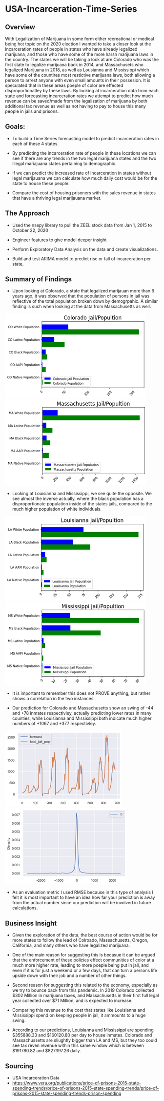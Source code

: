 # USA-Incarceration-Time-Series

## Overview
With Legalization of Marijuana in some form either recreational or medical being hot topic on the 2020 election I wanted to take a closer look at the incarceration rates of people in states who have already legalized marijuana, and those who have some of the more harsh marijuana laws in the country. The states we will be taking a look at are Colorado who was the first state to legalize marijuana back in 2014, and Massachusets who legalized Marijuana in 2018, as well as Lousianna and Mississippi which have some of the countires most restictive marijuana laws, both allowing a person to arrest anyone with even small amounts in their possesion. It is speculated that in these areas poeple of color are effected disproportionatley by these laws. By looking at incarceration data from each state and forecasting incarceration rates we attempt to predict how much revenue can be saved/made from the legalization of marijuana by both additional tax revenue as well as not having to pay to house this many people in jails and prisons.

## Goals:
- To build a Time Series forecasting model to predict incarceration rates in each of these 4 states.

- By predicting the incarceration rate of people in these locations we can see if there are any trends in the two legal marijuana states and the two illegal mariajuana states pertaining to demographic.

- If we can predict the increased rate of incarceration in states without legal marijauana we can calculate how much daily cost would be for the state to house these people.

- Compare the cost of housing prisoners with the sales revenue in states that have a thriving legal marijauana market.

## The Approach
- Used the nsepy library to pull the ZEEL stock data from Jan 1, 2015 to October 22, 2020

- Engineer features to give model deeper insight

- Perform Exploratory Data Analysis on the data and create visualizations.

- Build and test ARIMA model to predict rise or fall of incarceration per state.

## Summary of Findings
- Upon looking at Colorado, a state that legalized marijauan more than 6 years ago, it was observed that the population of persons in jail was reflective of the total population broken down by demogrpahic. A similar finding is such when looking at the data from Massachusetts as well.

![](https://github.com/mdetiberiis01/Photos/blob/master/CO_jail:pop.png) ![](https://github.com/mdetiberiis01/Photos/blob/master/MA_jail:pop.png)

- Looking at Louisianna and Mississippi, we see quite the opposite. We see almost the inverse actually, where the black population has a disproportionate population inside of the states jails, compared to the much higher population of white individuals.

![](https://github.com/mdetiberiis01/Photos/blob/master/LA_jail_pop.png) ![](https://github.com/mdetiberiis01/Photos/blob/master/MS_jail:pop.png)

- It is important to remember this does not PROVE anything, but rather shows a correlation in the two instances.

- Our prediction for Colorado and Massachusetts show an swing of -44 and +78 inmates respectivley, actually predicting lower rates in many counties, while Louisianna and Mississippi both indicate much higher numbers of +1067 and +377 respectivley. 


![](https://github.com/mdetiberiis01/Photos/blob/master/MA_forecast.png) ![](https://github.com/mdetiberiis01/Photos/blob/master/MA_residuals.png)
- As an evaluation metric I used RMSE because in this type of analysis I felt it is most important to have an idea how far your prediction is away from the actual number since our prediction will be involved in future calculations.

## Business Insight
- Given the exploration of the data, the best course of action would be for more states to follow the lead of Colroado, Massachusetts, Oregon, California, and many others who have legalized marijuana.

- One of the main reason for suggesting this is becasue it can be argued that the enforcement of these policies effect communities of color at a much more higher rate, leading to more poeple being put in jail, and even if it is for just a weekend or a few days, that can turn a persons life upside down with their job and a number of other things.

- Second reason for suggesting this related to the economy, especially as we try to bounce back from this pandemic. In 2019 Colorado collected $302 Million in marijuana taxes, and Massachusetts in their first full legal year collected over $71 Million, and is expected to increase.

- Comparing this revenue to the cost that states like Louisianna and Mississippi spend on keeping people in jail, it ammounts to a huge swing. 

- According to our predictions, Louisianna and Mississippi are spending $355888.33 and $160120.80 per day to house inmates. Colorado and Massachussetts are sliughtly bigger than LA and MS, but they too could see tax reven revenue within this same window which is between $191780.82 and $827397.26 daily.

## Sourcing
- USA Incarceration Data
- https://www.vera.org/publications/price-of-prisons-2015-state-spending-trends/price-of-prisons-2015-state-spending-trends/price-of-prisons-2015-state-spending-trends-prison-spending


